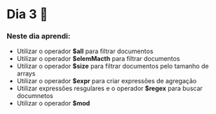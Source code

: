 # Dia 3 📆

### Neste dia aprendi:

* Utilizar o operador **$all** para filtrar documentos
* Utilizar o operador **$elemMacth** para filtrar documentos
* Utilizar o operador **$size** para filtrar documentos pelo tamanho de arrays
* Utilizar o operador **$expr** para criar expressões de agregação
* Utilizar expressões resgulares e o operador **$regex** para buscar documnetos
* Utilizar o operador **$mod**


